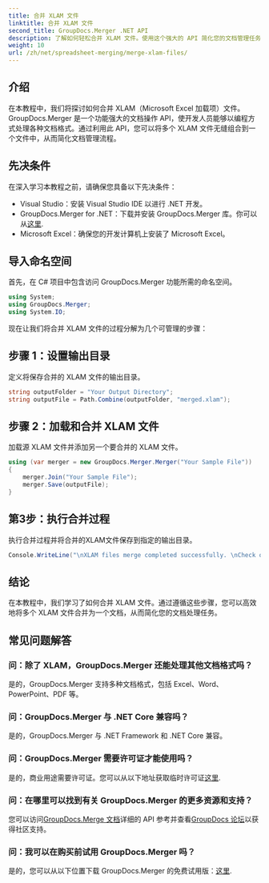 ```yaml
---
title: 合并 XLAM 文件
linktitle: 合并 XLAM 文件
second_title: GroupDocs.Merger .NET API
description: 了解如何轻松合并 XLAM 文件。使用这个强大的 API 简化您的文档管理任务。
weight: 10
url: /zh/net/spreadsheet-merging/merge-xlam-files/
---
```

## 介绍

在本教程中，我们将探讨如何合并 XLAM（Microsoft Excel 加载项）文件。 GroupDocs.Merger 是一个功能强大的文档操作 API，使开发人员能够以编程方式处理各种文档格式。通过利用此 API，您可以将多个 XLAM 文件无缝组合到一个文件中，从而简化文档管理流程。

## 先决条件

在深入学习本教程之前，请确保您具备以下先决条件：

- Visual Studio：安装 Visual Studio IDE 以进行 .NET 开发。
-  GroupDocs.Merger for .NET：下载并安装 GroupDocs.Merger 库。你可以从[这里](https://releases.groupdocs.com/merger/net/).
- Microsoft Excel：确保您的开发计算机上安装了 Microsoft Excel。

## 导入命名空间

首先，在 C# 项目中包含访问 GroupDocs.Merger 功能所需的命名空间。

```csharp
using System; 
using GroupDocs.Merger;
using System.IO;
```

现在让我们将合并 XLAM 文件的过程分解为几个可管理的步骤：

## 步骤 1：设置输出目录

定义将保存合并的 XLAM 文件的输出目录。

```csharp
string outputFolder = "Your Output Directory";
string outputFile = Path.Combine(outputFolder, "merged.xlam");
```

## 步骤 2：加载和合并 XLAM 文件

加载源 XLAM 文件并添加另一个要合并的 XLAM 文件。

```csharp
using (var merger = new GroupDocs.Merger.Merger("Your Sample File"))
{
    merger.Join("Your Sample File");
    merger.Save(outputFile);
}
```

## 第3步：执行合并过程

执行合并过程并将合并的XLAM文件保存到指定的输出目录。

```csharp
Console.WriteLine("\nXLAM files merge completed successfully. \nCheck output in {0}", outputFolder);
```

## 结论

在本教程中，我们学习了如何合并 XLAM 文件。通过遵循这些步骤，您可以高效地将多个 XLAM 文件合并为一个文档，从而简化您的文档处理任务。

## 常见问题解答

### 问：除了 XLAM，GroupDocs.Merger 还能处理其他文档格式吗？

是的，GroupDocs.Merger 支持多种文档格式，包括 Excel、Word、PowerPoint、PDF 等。

### 问：GroupDocs.Merger 与 .NET Core 兼容吗？

是的，GroupDocs.Merger 与 .NET Framework 和 .NET Core 兼容。

### 问：GroupDocs.Merger 需要许可证才能使用吗？

是的，商业用途需要许可证。您可以从以下地址获取临时许可证[这里](https://purchase.groupdocs.com/temporary-license/).

### 问：在哪里可以找到有关 GroupDocs.Merger 的更多资源和支持？

您可以访问[GroupDocs.Merge 文档](https://tutorials.groupdocs.com/merger/net/)详细的 API 参考并查看[GroupDocs 论坛](https://forum.groupdocs.com/c/merger/32)以获得社区支持。

### 问：我可以在购买前试用 GroupDocs.Merger 吗？

是的，您可以从以下位置下载 GroupDocs.Merger 的免费试用版：[这里](https://releases.groupdocs.com/).